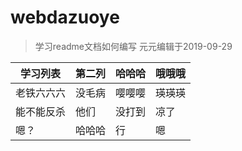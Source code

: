 # webdazuoye

>学习readme文档如何编写 元元编辑于2019-09-29

|学习列表|第二列|哈哈哈|哦哦哦|
|-------|-------|-------|-------|
|老铁六六六|没毛病|嘤嘤嘤|瑛瑛瑛|
|能不能反杀|他们|没打到|凉了|
|嗯？|哈哈哈|行|嗯|
